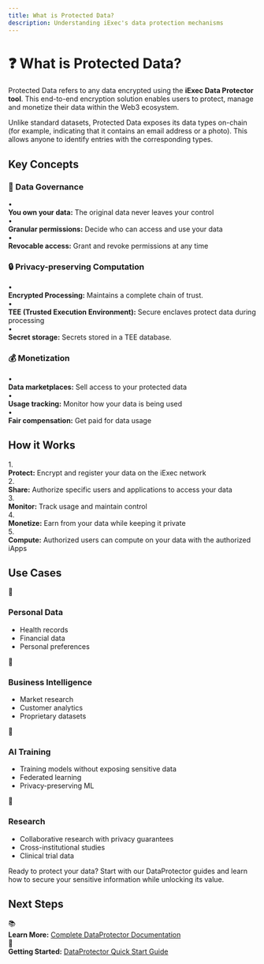 ```yaml
---
title: What is Protected Data?
description: Understanding iExec's data protection mechanisms
---
```


# ❓ What is Protected Data?

Protected Data refers to any data encrypted using the **iExec Data Protector
tool**. This end-to-end encryption solution enables users to protect, manage and
monetize their data within the Web3 ecosystem.

<div class="bg-gradient-to-r from-purple-400/10 to-purple-400/5 rounded-[6px] p-6 border-l-4 border-fuchsia-700 mb-6">
  <p class="m-0!">Unlike standard datasets, Protected Data exposes its <span class="text-fuchsia-700 font-semibold">data types on-chain</span> (for example, indicating that it contains an email address or a photo). This allows anyone to <span class="text-fuchsia-700 font-semibold">identify entries with the corresponding types</span>.</p>
</div>

## Key Concepts

### 👑 Data Governance

<div class="mb-4"></div>

<div class="bg-[var(--vp-c-bg-soft)] rounded-[6px] p-6 mb-6">
  <div class="flex flex-col gap-3">
    <div class="flex items-center gap-3">
      <span>•</span>
      <div>
        <strong>You own your data:</strong> The original data never leaves your control
      </div>
    </div>
    <div class="flex items-center gap-3">
      <span>•</span>
      <div>
        <strong>Granular permissions:</strong> Decide who can access and use your data
      </div>
    </div>
    <div class="flex items-center gap-3">
      <span>•</span>
      <div>
        <strong>Revocable access:</strong> Grant and revoke permissions at any time
      </div>
    </div>
  </div>
</div>

### 🔒 Privacy-preserving Computation

<div class="mb-4"></div>

<div class="bg-[var(--vp-c-bg-soft)] rounded-[6px] p-6 mb-6">
  <div class="flex flex-col gap-3">
    <div class="flex items-center gap-3">
      <span>•</span>
      <div>
        <strong>Encrypted Processing:</strong> Maintains a complete chain of trust.
      </div>
    </div>
    <div class="flex items-center gap-3">
      <span>•</span>
      <div>
        <strong>TEE (Trusted Execution Environment):</strong> Secure enclaves protect data during processing
      </div>
    </div>
    <div class="flex items-center gap-3">
      <span>•</span>
      <div>
        <strong>Secret storage:</strong> Secrets stored in a TEE database.
      </div>
    </div>
  </div>
</div>

### 💰 Monetization

<div class="mb-4"></div>

<div class="bg-[var(--vp-c-bg-soft)] rounded-[6px] p-6 mb-6">
  <div class="flex flex-col gap-3">
    <div class="flex items-center gap-3">
      <span>•</span>
      <div>
        <strong>Data marketplaces:</strong> Sell access to your protected data
      </div>
    </div>
    <div class="flex items-center gap-3">
      <span>•</span>
      <div>
        <strong>Usage tracking:</strong> Monitor how your data is being used
      </div>
    </div>
    <div class="flex items-center gap-3">
      <span>•</span>
      <div>
        <strong>Fair compensation:</strong> Get paid for data usage
      </div>
    </div>
  </div>
</div>

## How it Works

<div class="bg-[var(--vp-c-bg-soft)] rounded-[6px] p-6 mb-6">
  <div class="flex flex-col gap-4">
    <div class="flex items-center gap-3">
      <span class="text-xl font-bold text-fuchsia-700">1.</span>
      <div>
        <strong>Protect:</strong> Encrypt and register your data on the iExec network
      </div>
    </div>
    <div class="flex items-center gap-3">
      <span class="text-xl font-bold text-fuchsia-700">2.</span>
      <div>
        <strong>Share:</strong> Authorize specific users and applications to access your data
      </div>
    </div>
    <div class="flex items-center gap-3">
      <span class="text-xl font-bold text-fuchsia-700">3.</span>
      <div>
        <strong>Monitor:</strong> Track usage and maintain control
      </div>
    </div>
    <div class="flex items-center gap-3">
      <span class="text-xl font-bold text-fuchsia-700">4.</span>
      <div>
        <strong>Monetize:</strong> Earn from your data while keeping it private
      </div>
    </div>
    <div class="flex items-center gap-3">
      <span class="text-xl font-bold text-fuchsia-700">5.</span>
      <div>
        <strong>Compute:</strong> Authorized users can compute on your data with the authorized iApps
      </div>
    </div>
  </div>
</div>

## Use Cases

<div class="grid grid-cols-1 md:grid-cols-2 gap-6 my-6">
  <div class="bg-[var(--vp-c-bg-soft)] rounded-[6px] p-6 flex flex-col gap-2">
    <div class="flex items-baseline gap-2 text-lg">
      <span>👤</span>
      <h3 class="font-semibold m-0!">Personal Data</h3>
    </div>
    <ul class="list-disc ml-6">
      <li>Health records</li>
      <li>Financial data</li>
      <li>Personal preferences</li>
    </ul>
  </div>

  <div class="bg-[var(--vp-c-bg-soft)] rounded-[6px] p-6 flex flex-col gap-2">
    <div class="flex items-baseline gap-2 text-lg">
      <span>🏢</span>
      <h3 class="font-semibold m-0!">Business Intelligence</h3>
    </div>
    <ul class="list-disc ml-6">
      <li>Market research</li>
      <li>Customer analytics</li>
      <li>Proprietary datasets</li>
    </ul>
  </div>

  <div class="bg-[var(--vp-c-bg-soft)] rounded-[6px] p-6 flex flex-col gap-2">
    <div class="flex items-baseline gap-2 text-lg">
      <span>🤖</span>
      <h3 class="font-semibold m-0!">AI Training</h3>
    </div>
    <ul class="list-disc ml-6">
      <li>Training models without exposing sensitive data</li>
      <li>Federated learning</li>
      <li>Privacy-preserving ML</li>
    </ul>
  </div>

  <div class="bg-[var(--vp-c-bg-soft)] rounded-[6px] p-6 flex flex-col gap-2">
    <div class="flex items-baseline gap-2 text-lg">
      <span>🔬</span>
      <h3 class="font-semibold m-0!">Research</h3>
    </div>
    <ul class="list-disc ml-6">
      <li>Collaborative research with privacy guarantees</li>
      <li>Cross-institutional studies</li>
      <li>Clinical trial data</li>
    </ul>
  </div>
</div>

<div class="bg-gradient-to-r from-green-400/10 to-green-400/5 rounded-[6px] p-6 border-l-4 border-green-600 mb-6">
  <p class="m-0!">Ready to protect your data? Start with our <span class="text-green-700 font-semibold">DataProtector guides</span> and learn how to secure your sensitive information while unlocking its value.</p>
</div>

## Next Steps

<div class="bg-[var(--vp-c-bg-soft)] rounded-[6px] p-6 mb-6">
  <div class="flex flex-col gap-4">
    <div class="flex items-start gap-3">
      <span class="text-xl">📚</span>
      <div>
        <strong>Learn More:</strong> <a href="/documentation/manage-data/guides/manage-access" class="text-fuchsia-700 hover:text-fuchsia-600">Complete DataProtector Documentation</a>
      </div>
    </div>
    <div class="flex items-start gap-3">
      <span class="text-xl">🚀</span>
      <div>
        <strong>Getting Started:</strong> <a href="/documentation/manage-data/dataProtector/getting-started" class="text-fuchsia-700 hover:text-fuchsia-600">DataProtector Quick Start Guide</a>
      </div>
    </div>
  </div>
</div>

